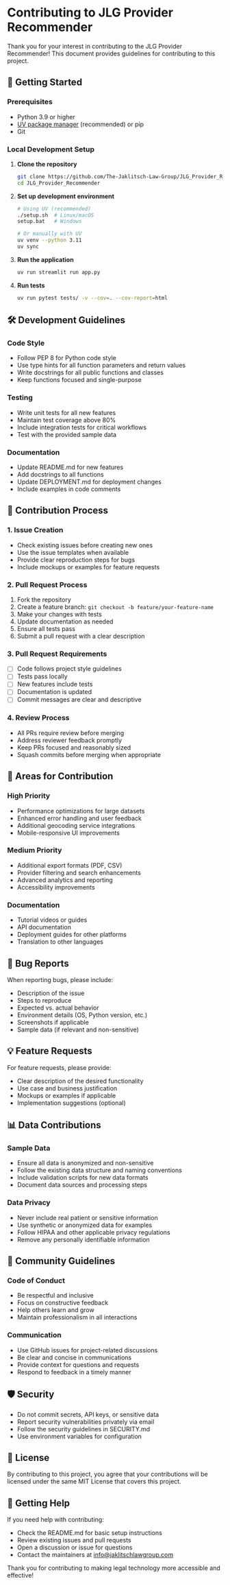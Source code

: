# Contributing to JLG Provider Recommender

Thank you for your interest in contributing to the JLG Provider Recommender! This document provides guidelines for contributing to this project.

## 🚀 Getting Started

### Prerequisites
- Python 3.9 or higher
- [UV package manager](https://github.com/astral-sh/uv) (recommended) or pip
- Git

### Local Development Setup

1. **Clone the repository**
   ```bash
   git clone https://github.com/The-Jaklitsch-Law-Group/JLG_Provider_Recommender.git
   cd JLG_Provider_Recommender
   ```

2. **Set up development environment**
   ```bash
   # Using UV (recommended)
   ./setup.sh  # Linux/macOS
   setup.bat   # Windows
   
   # Or manually with UV
   uv venv --python 3.11
   uv sync
   ```

3. **Run the application**
   ```bash
   uv run streamlit run app.py
   ```

4. **Run tests**
   ```bash
   uv run pytest tests/ -v --cov=. --cov-report=html
   ```

## 🛠️ Development Guidelines

### Code Style
- Follow PEP 8 for Python code style
- Use type hints for all function parameters and return values
- Write docstrings for all public functions and classes
- Keep functions focused and single-purpose

### Testing
- Write unit tests for all new features
- Maintain test coverage above 80%
- Include integration tests for critical workflows
- Test with the provided sample data

### Documentation
- Update README.md for new features
- Add docstrings to all functions
- Update DEPLOYMENT.md for deployment changes
- Include examples in code comments

## 📝 Contribution Process

### 1. Issue Creation
- Check existing issues before creating new ones
- Use the issue templates when available
- Provide clear reproduction steps for bugs
- Include mockups or examples for feature requests

### 2. Pull Request Process
1. Fork the repository
2. Create a feature branch: `git checkout -b feature/your-feature-name`
3. Make your changes with tests
4. Update documentation as needed
5. Ensure all tests pass
6. Submit a pull request with a clear description

### 3. Pull Request Requirements
- [ ] Code follows project style guidelines
- [ ] Tests pass locally
- [ ] New features include tests
- [ ] Documentation is updated
- [ ] Commit messages are clear and descriptive

### 4. Review Process
- All PRs require review before merging
- Address reviewer feedback promptly
- Keep PRs focused and reasonably sized
- Squash commits before merging when appropriate

## 🎯 Areas for Contribution

### High Priority
- Performance optimizations for large datasets
- Enhanced error handling and user feedback
- Additional geocoding service integrations
- Mobile-responsive UI improvements

### Medium Priority
- Additional export formats (PDF, CSV)
- Provider filtering and search enhancements
- Advanced analytics and reporting
- Accessibility improvements

### Documentation
- Tutorial videos or guides
- API documentation
- Deployment guides for other platforms
- Translation to other languages

## 🐛 Bug Reports

When reporting bugs, please include:
- Description of the issue
- Steps to reproduce
- Expected vs. actual behavior
- Environment details (OS, Python version, etc.)
- Screenshots if applicable
- Sample data (if relevant and non-sensitive)

## 💡 Feature Requests

For feature requests, please provide:
- Clear description of the desired functionality
- Use case and business justification
- Mockups or examples if applicable
- Implementation suggestions (optional)

## 📊 Data Contributions

### Sample Data
- Ensure all data is anonymized and non-sensitive
- Follow the existing data structure and naming conventions
- Include validation scripts for new data formats
- Document data sources and processing steps

### Data Privacy
- Never include real patient or sensitive information
- Use synthetic or anonymized data for examples
- Follow HIPAA and other applicable privacy regulations
- Remove any personally identifiable information

## 🤝 Community Guidelines

### Code of Conduct
- Be respectful and inclusive
- Focus on constructive feedback
- Help others learn and grow
- Maintain professionalism in all interactions

### Communication
- Use GitHub issues for project-related discussions
- Be clear and concise in communications
- Provide context for questions and requests
- Respond to feedback in a timely manner

## 🛡️ Security

- Do not commit secrets, API keys, or sensitive data
- Report security vulnerabilities privately via email
- Follow the security guidelines in SECURITY.md
- Use environment variables for configuration

## 📄 License

By contributing to this project, you agree that your contributions will be licensed under the same MIT License that covers this project.

## 🙋 Getting Help

If you need help with contributing:
- Check the README.md for basic setup instructions
- Review existing issues and pull requests
- Open a discussion or issue for questions
- Contact the maintainers at [info@jaklitschlawgroup.com](mailto:info@jaklitschlawgroup.com)

Thank you for contributing to making legal technology more accessible and effective!
